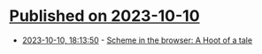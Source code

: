 # [Published on 2023-10-10](index.md)

* [2023-10-10, 18:13:50](https://lobste.rs/s/v5ferx/scheme_browser_hoot_tale) - [Scheme in the browser: A Hoot of a tale](https://spritely.institute/news/scheme-wireworld-in-browser.html)
